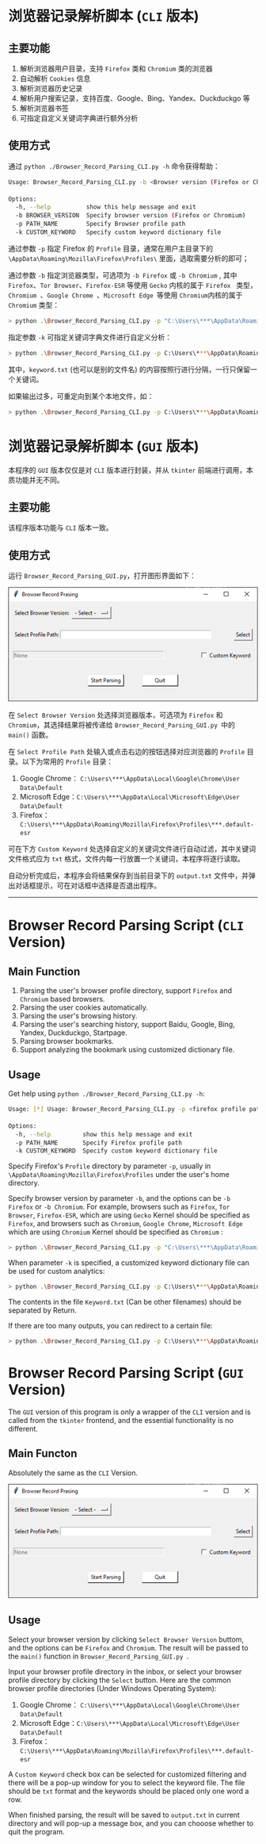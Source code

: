 # 浏览器记录解析脚本 (`CLI` 版本)

## 主要功能

1. 解析浏览器用户目录，支持 `Firefox` 类和 `Chromium` 类的浏览器
2. 自动解析 `Cookies` 信息
3. 解析浏览器历史记录
4. 解析用户搜索记录，支持百度、Google、Bing、Yandex、Duckduckgo 等
5. 解析浏览器书签
6. 可指定自定义关键词字典进行额外分析

## 使用方式

通过 `python ./Browser_Record_Parsing_CLI.py -h` 命令获得帮助：

```bash
Usage: Browser_Record_Parsing_CLI.py -b <Browser version (Firefox or Chromium)> -p <Browser profile path> -k <Custom keyword dictionary file>

Options:
  -h, --help          show this help message and exit
  -b BROWSER_VERSION  Specify browser version (Firefox or Chromium)
  -p PATH_NAME        Specify Browser profile path
  -k CUSTOM_KEYWORD   Specify custom keyword dictionary file
```

通过参数 `-p` 指定 Firefox 的 `Profile` 目录，通常在用户主目录下的 `\AppData\Roaming\Mozilla\Firefox\Profiles\` 里面，选取需要分析的即可；

通过参数 `-b` 指定浏览器类型，可选项为 `-b Firefox` 或 `-b Chromium` , 其中 `Firefox`、`Tor Browser`、`Firefox-ESR` 等使用 `Gecko` 内核的属于 `Firefox ` 类型，`Chromium `、`Google Chrome `、`Microsoft Edge `等使用 `Chromium`内核的属于 `Chromium` 类型：

```bash
> python .\Browser_Record_Parsing_CLI.py -p "C:\Users\***\AppData\Roaming\Mozilla\Firefox\Profiles\***.default-esr" -b Firefox
```

指定参数 `-k` 可指定关键词字典文件进行自定义分析：

```bash
> python .\Browser_Record_Parsing_CLI.py -p C:\Users\***\AppData\Roaming\Mozilla\Firefox\Profiles\***.default-esr -b Firefox -k ./keyword.txt 
```

其中，`keyword.txt` (也可以是别的文件名) 的内容按照行进行分隔，一行只保留一个关键词。

如果输出过多，可重定向到某个本地文件，如：

```bash
> python .\Browser_Record_Parsing_CLI.py -p C:\Users\***\AppData\Roaming\Mozilla\Firefox\Profiles\***.default-esr -b Firefox -k ./keyword.txt > ./output.txt
```

# 浏览器记录解析脚本 (`GUI` 版本)

本程序的 `GUI` 版本仅仅是对 `CLI` 版本进行封装，并从 `tkinter` 前端进行调用，本质功能并无不同。

## 主要功能

该程序版本功能与 `CLI` 版本一致。

## 使用方式

运行 `Browser_Record_Parsing_GUI.py`，打开图形界面如下：

![Main Window](Assests/Main.png)

在 `Select Browser Version` 处选择浏览器版本，可选项为 `Firefox` 和 `Chromium`，其选择结果将被传递给 `Browser_Record_Parsing_GUI.py `中的 `main()` 函数。

在 `Select Profile Path` 处输入或点击右边的按钮选择对应浏览器的 `Profile` 目录。以下为常用的 `Profile` 目录：

1. Google Chrome： `C:\Users\***\AppData\Local\Google\Chrome\User Data\Default`
2. Microsoft Edge：`C:\Users\***\AppData\Local\Microsoft\Edge\User Data\Default`
3. Firefox：`C:\Users\***\AppData\Roaming\Mozilla\Firefox\Profiles\***.default-esr`

可在下方 `Custom Keyword` 处选择自定义的关键词文件进行自动过滤，其中关键词文件格式应为 `txt` 格式，文件内每一行放置一个关键词，本程序将逐行读取。

自动分析完成后，本程序会将结果保存到当前目录下的 `output.txt` 文件中，并弹出对话框提示，可在对话框中选择是否退出程序。

---

# Browser Record Parsing Script (`CLI` Version)

## Main Function

1. Parsing the user's browser profile directory, support `Firefox` and `Chromium` based browsers.
2. Parsing the user cookies automatically.
3. Parsing the user's browsing history.
4. Parsing the user's searching history, support Baidu, Google, Bing, Yandex, Duckduckgo, Startpage.
5. Parsing browser bookmarks.
6. Support analyzing the bookmark using customized dictionary file.

## Usage

Get help using `python ./Browser_Record_Parsing_CLI.py -h`:

```bash
Usage: [*] Usage: Browser_Record_Parsing_CLI.py -p <firefox profile path> -c <Custom keyword dictionary>

Options:
  -h, --help         show this help message and exit
  -p PATH_NAME       Specify Firefox profile path
  -k CUSTOM_KEYWORD  Specify custom keyword dictionary file

```

Specify Firefox's `Profile` directory by parameter `-p`, usually in `\AppData\Roaming\Mozilla\Firefox\Profiles` under the user's home directory.

Specify browser version by parameter `-b`, and the options can be `-b Firefox` or `-b Chromium`. For example, browsers such as `Firefox`, `Tor Browser`, `Firefox-ESR`, which are using `Gecko` Kernel should be specified as `Firefox`, and browsers such as `Chromium`, `Google Chrome`, `Microsoft Edge` which are using `Chromium` Kernel should be specified as `Chromium` :

```bash
> python .\Browser_Record_Parsing_CLI.py -p "C:\Users\***\AppData\Roaming\Mozilla\Firefox\Profiles\***.default-esr" -b Firefox
```

When parameter `-k` is specified, a customized keyword dictionary file can be used for custom analytics:

```bash
> python .\Browser_Record_Parsing_CLI.py -p C:\Users\***\AppData\Roaming\Mozilla\Firefox\Profiles\***.default-esr -b Firefox -k ./keyword.txt 
```

The contents in the file `Keyword.txt` (Can be other filenames) should be separated by Return.

If there are too many outputs, you can redirect to a certain file:

```bash
> python .\Browser_Record_Parsing_CLI.py -p C:\Users\***\AppData\Roaming\Mozilla\Firefox\Profiles\***.default-esr -b Firefox -k ./keyword.txt > ./output.txt
```


# Browser Record Parsing Script (`GUI` Version)

The `GUI` version of this program is only a wrapper of the `CLI` version and is called from the `tkinter` frontend, and the essential functionality is no different.

## Main Functon

Absolutely the same as the `CLI` Version.

![Main Window](Assests/Main.png)

## Usage

Select your browser version by clicking `Select Browser Version` buttom, and the options can be `Firefox` and `Chromium`. The result will be passed to the `main()` function in `Browser_Record_Parsing_GUI.py `.

Input your browser profile directory in the inbox, or select your browser profile directory by clicking the `Select` button. Here are the common browser profile directories (Under Windows Operating System):

1. Google Chrome： `C:\Users\***\AppData\Local\Google\Chrome\User Data\Default`
2. Microsoft Edge：`C:\Users\***\AppData\Local\Microsoft\Edge\User Data\Default`
3. Firefox：`C:\Users\***\AppData\Roaming\Mozilla\Firefox\Profiles\***.default-esr`

A `Custom Keyword` check box can be selected for customized filtering and there will be a pop-up window for you to select the keyword file. The file should be `txt` format and the keywords should be placed only one word a row.

When finished parsing, the result will be saved to `output.txt` in current directory and will pop-up a message box, and you can chooose whether to quit the program.
